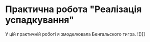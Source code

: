 # Практична робота "Реалізація успадкування"

У цій практичній роботі я змоделювала Бенгальского тигра. 
!()[]
